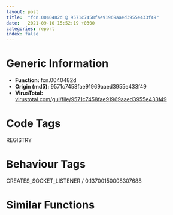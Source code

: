 ```yaml
---
layout: post
title:  "fcn.0040482d @ 9571c7458fae91969aaed3955e433f49"
date:   2021-09-10 15:52:19 +0300
categories: report
index: false
---
```


# Generic Information
- **Function:** fcn.0040482d
- **Origin (md5):** 9571c7458fae91969aaed3955e433f49
- **VirusTotal:** [virustotal.com/gui/file/9571c7458fae91969aaed3955e433f49][virustotal_ref]

# Code Tags
<span class="tag" id="REGISTRY">REGISTRY</span>


# Behaviour Tags
<span class="bhv-tag" id="CREATES_SOCKET_LISTENER">CREATES_SOCKET_LISTENER / 0.13700150008307688</span>

# Similar Functions
<script type="text/javascript" src="https://www.gstatic.com/charts/loader.js"></script>
<script type="text/javascript">

    google.charts.load('current', {'packages':['corechart']});
    google.charts.setOnLoadCallback(drawChart);

    function drawChart() {
    var data = new google.visualization.DataTable();
        data.addColumn('number', 'X');
        data.addColumn('number', 'Y');
        data.addColumn({type: 'string', role: 'tooltip', 'p': {'html': true}});
        data.addColumn({'type': 'string', 'role': 'style'});
        
        data.addRows([
    [10.834261894226074, 9.010141372680664, '<b><a href="/report/fcn.0040482d@9571c7458fae91969aaed3955e433f49">fcn.0040482d</a><br>@9571c7458fae91969aaed3955e433f49</b><br>push ebp<br>mov ebp, esp<br>and esp, 0xfffffff8<br>sub esp, 0x22c<br>mov eax, dword[0x475084]<br>xor eax, esp<br>mov dword[esp+0x228], eax<br>push ebx<br>push esi<br>push edi<br>mov edi, ecx<br>mov ecx, dword[ebp+8]<br>mov eax, dword[edi+4]<br>push ecx<br>push dword[edi]<br>xor esi, esi<br>or eax, 0x2001f<br>lea ebx, [esp+0x18]<br>mov dword[esp+0x28], ecx<br>mov dword[esp+0x18], esi<br>mov dword[esp+0x1c], esi<br>mov dword[esp+0x20], esi<br>call fcn.00404a9d<br>mov ebx, eax<br>cmp ebx, esi<br>je 0x40488f<br>cmp dword[esp+0x10], esi<br>je 0x40488b<br>push dword[esp+0x10]<br>call dword[sym.imp.ADVAPI32.dll_RegCloseKey]<br>mov eax, ebx<br>jmp 0x404905<br>mov ebx, dword[sym.imp.ADVAPI32.dll_RegEnumKeyExW]<br>jmp 0x4048ad<br>lea eax, [esp+0x30]<br>push eax<br>lea ecx, [esp+0x14]<br>call fcn.0040482d<br>mov dword[esp+0x24], eax<br>cmp eax, esi<br>jne 0x40491c<br>lea eax, [esp+0x28]<br>push eax<br>push esi<br>push esi<br>push esi<br>lea eax, [esp+0x2c]<br>push eax<br>lea eax, [esp+0x44]<br>push eax<br>push esi<br>push dword[esp+0x2c]<br>mov dword[esp+0x3c], 0x100<br>call ebx<br>test eax, eax<br>je 0x404897<br>mov ebx, dword[sym.imp.ADVAPI32.dll_RegCloseKey]<br>cmp dword[esp+0x10], esi<br>je 0x4048e8<br>push dword[esp+0x10]<br>call ebx<br>mov dword[esp+0x10], esi<br>push dword[esp+0x20]<br>mov dword[esp+0x18], esi<br>call fcn.004047bf<br>mov edi, eax<br>cmp dword[esp+0x10], esi<br>je 0x404903<br>push dword[esp+0x10]<br>call ebx<br>mov eax, edi<br>mov ecx, dword[esp+0x234]<br>pop edi<br>pop esi<br>pop ebx<br>xor ecx, esp<br>call fcn.00410b3d<br>mov esp, ebp<br>pop ebp<br>ret 4<br>cmp dword[esp+0x10], esi<br>je 0x40492c<br>push dword[esp+0x10]<br>call dword[sym.imp.ADVAPI32.dll_RegCloseKey]<br>mov eax, dword[esp+0x24]<br>jmp 0x404905<br><eoc> ', 'point { fill-color: #e0440e; }'],
[-29.468441009521484, 17.459531784057617, '<b><a href="/report/fcn.0040482d@6e426bd8e348fab7a17ba317fb0f2d87">fcn.0040482d</a><br>@6e426bd8e348fab7a17ba317fb0f2d87</b><br>push ebp<br>mov ebp, esp<br>and esp, 0xfffffff8<br>sub esp, 0x22c<br>mov eax, dword[0x475084]<br>xor eax, esp<br>mov dword[esp+0x228], eax<br>push ebx<br>push esi<br>push edi<br>mov edi, ecx<br>mov ecx, dword[ebp+8]<br>mov eax, dword[edi+4]<br>push ecx<br>push dword[edi]<br>xor esi, esi<br>or eax, 0x2001f<br>lea ebx, [esp+0x18]<br>mov dword[esp+0x28], ecx<br>mov dword[esp+0x18], esi<br>mov dword[esp+0x1c], esi<br>mov dword[esp+0x20], esi<br>call fcn.00404a9d<br>mov ebx, eax<br>cmp ebx, esi<br>je 0x40488f<br>cmp dword[esp+0x10], esi<br>je 0x40488b<br>push dword[esp+0x10]<br>call dword[sym.imp.ADVAPI32.dll_RegCloseKey]<br>mov eax, ebx<br>jmp 0x404905<br>mov ebx, dword[sym.imp.ADVAPI32.dll_RegEnumKeyExW]<br>jmp 0x4048ad<br>lea eax, [esp+0x30]<br>push eax<br>lea ecx, [esp+0x14]<br>call fcn.0040482d<br>mov dword[esp+0x24], eax<br>cmp eax, esi<br>jne 0x40491c<br>lea eax, [esp+0x28]<br>push eax<br>push esi<br>push esi<br>push esi<br>lea eax, [esp+0x2c]<br>push eax<br>lea eax, [esp+0x44]<br>push eax<br>push esi<br>push dword[esp+0x2c]<br>mov dword[esp+0x3c], 0x100<br>call ebx<br>test eax, eax<br>je 0x404897<br>mov ebx, dword[sym.imp.ADVAPI32.dll_RegCloseKey]<br>cmp dword[esp+0x10], esi<br>je 0x4048e8<br>push dword[esp+0x10]<br>call ebx<br>mov dword[esp+0x10], esi<br>push dword[esp+0x20]<br>mov dword[esp+0x18], esi<br>call fcn.004047bf<br>mov edi, eax<br>cmp dword[esp+0x10], esi<br>je 0x404903<br>push dword[esp+0x10]<br>call ebx<br>mov eax, edi<br>mov ecx, dword[esp+0x234]<br>pop edi<br>pop esi<br>pop ebx<br>xor ecx, esp<br>call fcn.00410b3d<br>mov esp, ebp<br>pop ebp<br>ret 4<br>cmp dword[esp+0x10], esi<br>je 0x40492c<br>push dword[esp+0x10]<br>call dword[sym.imp.ADVAPI32.dll_RegCloseKey]<br>mov eax, dword[esp+0x24]<br>jmp 0x404905<br><eoc> ', 'null'],
[-12.519431114196777, 31.929737091064453, '<b><a href="/report/fcn.0040482d@146b14fc12cf789043a79d4f548a23bf">fcn.0040482d</a><br>@146b14fc12cf789043a79d4f548a23bf</b><br>push ebp<br>mov ebp, esp<br>and esp, 0xfffffff8<br>sub esp, 0x22c<br>mov eax, dword[0x475084]<br>xor eax, esp<br>mov dword[esp+0x228], eax<br>push ebx<br>push esi<br>push edi<br>mov edi, ecx<br>mov ecx, dword[ebp+8]<br>mov eax, dword[edi+4]<br>push ecx<br>push dword[edi]<br>xor esi, esi<br>or eax, 0x2001f<br>lea ebx, [esp+0x18]<br>mov dword[esp+0x28], ecx<br>mov dword[esp+0x18], esi<br>mov dword[esp+0x1c], esi<br>mov dword[esp+0x20], esi<br>call fcn.00404a9d<br>mov ebx, eax<br>cmp ebx, esi<br>je 0x40488f<br>cmp dword[esp+0x10], esi<br>je 0x40488b<br>push dword[esp+0x10]<br>call dword[sym.imp.ADVAPI32.dll_RegCloseKey]<br>mov eax, ebx<br>jmp 0x404905<br>mov ebx, dword[sym.imp.ADVAPI32.dll_RegEnumKeyExW]<br>jmp 0x4048ad<br>lea eax, [esp+0x30]<br>push eax<br>lea ecx, [esp+0x14]<br>call fcn.0040482d<br>mov dword[esp+0x24], eax<br>cmp eax, esi<br>jne 0x40491c<br>lea eax, [esp+0x28]<br>push eax<br>push esi<br>push esi<br>push esi<br>lea eax, [esp+0x2c]<br>push eax<br>lea eax, [esp+0x44]<br>push eax<br>push esi<br>push dword[esp+0x2c]<br>mov dword[esp+0x3c], 0x100<br>call ebx<br>test eax, eax<br>je 0x404897<br>mov ebx, dword[sym.imp.ADVAPI32.dll_RegCloseKey]<br>cmp dword[esp+0x10], esi<br>je 0x4048e8<br>push dword[esp+0x10]<br>call ebx<br>mov dword[esp+0x10], esi<br>push dword[esp+0x20]<br>mov dword[esp+0x18], esi<br>call fcn.004047bf<br>mov edi, eax<br>cmp dword[esp+0x10], esi<br>je 0x404903<br>push dword[esp+0x10]<br>call ebx<br>mov eax, edi<br>mov ecx, dword[esp+0x234]<br>pop edi<br>pop esi<br>pop ebx<br>xor ecx, esp<br>call fcn.00410b3d<br>mov esp, ebp<br>pop ebp<br>ret 4<br>cmp dword[esp+0x10], esi<br>je 0x40492c<br>push dword[esp+0x10]<br>call dword[sym.imp.ADVAPI32.dll_RegCloseKey]<br>mov eax, dword[esp+0x24]<br>jmp 0x404905<br><eoc> ', 'null'],
[-24.308963775634766, -3.214420795440674, '<b><a href="/report/fcn.0040482d@c6d5547a6b11db0106596d8a93b709be">fcn.0040482d</a><br>@c6d5547a6b11db0106596d8a93b709be</b><br>push ebp<br>mov ebp, esp<br>and esp, 0xfffffff8<br>sub esp, 0x22c<br>mov eax, dword[0x475084]<br>xor eax, esp<br>mov dword[esp+0x228], eax<br>push ebx<br>push esi<br>push edi<br>mov edi, ecx<br>mov ecx, dword[ebp+8]<br>mov eax, dword[edi+4]<br>push ecx<br>push dword[edi]<br>xor esi, esi<br>or eax, 0x2001f<br>lea ebx, [esp+0x18]<br>mov dword[esp+0x28], ecx<br>mov dword[esp+0x18], esi<br>mov dword[esp+0x1c], esi<br>mov dword[esp+0x20], esi<br>call fcn.00404a9d<br>mov ebx, eax<br>cmp ebx, esi<br>je 0x40488f<br>cmp dword[esp+0x10], esi<br>je 0x40488b<br>push dword[esp+0x10]<br>call dword[sym.imp.ADVAPI32.dll_RegCloseKey]<br>mov eax, ebx<br>jmp 0x404905<br>mov ebx, dword[sym.imp.ADVAPI32.dll_RegEnumKeyExW]<br>jmp 0x4048ad<br>lea eax, [esp+0x30]<br>push eax<br>lea ecx, [esp+0x14]<br>call fcn.0040482d<br>mov dword[esp+0x24], eax<br>cmp eax, esi<br>jne 0x40491c<br>lea eax, [esp+0x28]<br>push eax<br>push esi<br>push esi<br>push esi<br>lea eax, [esp+0x2c]<br>push eax<br>lea eax, [esp+0x44]<br>push eax<br>push esi<br>push dword[esp+0x2c]<br>mov dword[esp+0x3c], 0x100<br>call ebx<br>test eax, eax<br>je 0x404897<br>mov ebx, dword[sym.imp.ADVAPI32.dll_RegCloseKey]<br>cmp dword[esp+0x10], esi<br>je 0x4048e8<br>push dword[esp+0x10]<br>call ebx<br>mov dword[esp+0x10], esi<br>push dword[esp+0x20]<br>mov dword[esp+0x18], esi<br>call fcn.004047bf<br>mov edi, eax<br>cmp dword[esp+0x10], esi<br>je 0x404903<br>push dword[esp+0x10]<br>call ebx<br>mov eax, edi<br>mov ecx, dword[esp+0x234]<br>pop edi<br>pop esi<br>pop ebx<br>xor ecx, esp<br>call fcn.00410b3d<br>mov esp, ebp<br>pop ebp<br>ret 4<br>cmp dword[esp+0x10], esi<br>je 0x40492c<br>push dword[esp+0x10]<br>call dword[sym.imp.ADVAPI32.dll_RegCloseKey]<br>mov eax, dword[esp+0x24]<br>jmp 0x404905<br><eoc> ', 'null'],
[-15.230634689331055, -11.157115936279297, '<b><a href="/report/fcn.0040482d@7307643b343733b7fbd7b4b4fb482515">fcn.0040482d</a><br>@7307643b343733b7fbd7b4b4fb482515</b><br>push ebp<br>mov ebp, esp<br>and esp, 0xfffffff8<br>sub esp, 0x22c<br>mov eax, dword[0x475084]<br>xor eax, esp<br>mov dword[esp+0x228], eax<br>push ebx<br>push esi<br>push edi<br>mov edi, ecx<br>mov ecx, dword[ebp+8]<br>mov eax, dword[edi+4]<br>push ecx<br>push dword[edi]<br>xor esi, esi<br>or eax, 0x2001f<br>lea ebx, [esp+0x18]<br>mov dword[esp+0x28], ecx<br>mov dword[esp+0x18], esi<br>mov dword[esp+0x1c], esi<br>mov dword[esp+0x20], esi<br>call fcn.00404a9d<br>mov ebx, eax<br>cmp ebx, esi<br>je 0x40488f<br>cmp dword[esp+0x10], esi<br>je 0x40488b<br>push dword[esp+0x10]<br>call dword[sym.imp.ADVAPI32.dll_RegCloseKey]<br>mov eax, ebx<br>jmp 0x404905<br>mov ebx, dword[sym.imp.ADVAPI32.dll_RegEnumKeyExW]<br>jmp 0x4048ad<br>lea eax, [esp+0x30]<br>push eax<br>lea ecx, [esp+0x14]<br>call fcn.0040482d<br>mov dword[esp+0x24], eax<br>cmp eax, esi<br>jne 0x40491c<br>lea eax, [esp+0x28]<br>push eax<br>push esi<br>push esi<br>push esi<br>lea eax, [esp+0x2c]<br>push eax<br>lea eax, [esp+0x44]<br>push eax<br>push esi<br>push dword[esp+0x2c]<br>mov dword[esp+0x3c], 0x100<br>call ebx<br>test eax, eax<br>je 0x404897<br>mov ebx, dword[sym.imp.ADVAPI32.dll_RegCloseKey]<br>cmp dword[esp+0x10], esi<br>je 0x4048e8<br>push dword[esp+0x10]<br>call ebx<br>mov dword[esp+0x10], esi<br>push dword[esp+0x20]<br>mov dword[esp+0x18], esi<br>call fcn.004047bf<br>mov edi, eax<br>cmp dword[esp+0x10], esi<br>je 0x404903<br>push dword[esp+0x10]<br>call ebx<br>mov eax, edi<br>mov ecx, dword[esp+0x234]<br>pop edi<br>pop esi<br>pop ebx<br>xor ecx, esp<br>call fcn.00410b3d<br>mov esp, ebp<br>pop ebp<br>ret 4<br>cmp dword[esp+0x10], esi<br>je 0x40492c<br>push dword[esp+0x10]<br>call dword[sym.imp.ADVAPI32.dll_RegCloseKey]<br>mov eax, dword[esp+0x24]<br>jmp 0x404905<br><eoc> ', 'null'],
[-32.31580352783203, 5.761104583740234, '<b><a href="/report/fcn.0040482d@e83552e81a6f265fd7baa50402d3d47d">fcn.0040482d</a><br>@e83552e81a6f265fd7baa50402d3d47d</b><br>push ebp<br>mov ebp, esp<br>and esp, 0xfffffff8<br>sub esp, 0x22c<br>mov eax, dword[0x475084]<br>xor eax, esp<br>mov dword[esp+0x228], eax<br>push ebx<br>push esi<br>push edi<br>mov edi, ecx<br>mov ecx, dword[ebp+8]<br>mov eax, dword[edi+4]<br>push ecx<br>push dword[edi]<br>xor esi, esi<br>or eax, 0x2001f<br>lea ebx, [esp+0x18]<br>mov dword[esp+0x28], ecx<br>mov dword[esp+0x18], esi<br>mov dword[esp+0x1c], esi<br>mov dword[esp+0x20], esi<br>call fcn.00404a9d<br>mov ebx, eax<br>cmp ebx, esi<br>je 0x40488f<br>cmp dword[esp+0x10], esi<br>je 0x40488b<br>push dword[esp+0x10]<br>call dword[sym.imp.ADVAPI32.dll_RegCloseKey]<br>mov eax, ebx<br>jmp 0x404905<br>mov ebx, dword[sym.imp.ADVAPI32.dll_RegEnumKeyExW]<br>jmp 0x4048ad<br>lea eax, [esp+0x30]<br>push eax<br>lea ecx, [esp+0x14]<br>call fcn.0040482d<br>mov dword[esp+0x24], eax<br>cmp eax, esi<br>jne 0x40491c<br>lea eax, [esp+0x28]<br>push eax<br>push esi<br>push esi<br>push esi<br>lea eax, [esp+0x2c]<br>push eax<br>lea eax, [esp+0x44]<br>push eax<br>push esi<br>push dword[esp+0x2c]<br>mov dword[esp+0x3c], 0x100<br>call ebx<br>test eax, eax<br>je 0x404897<br>mov ebx, dword[sym.imp.ADVAPI32.dll_RegCloseKey]<br>cmp dword[esp+0x10], esi<br>je 0x4048e8<br>push dword[esp+0x10]<br>call ebx<br>mov dword[esp+0x10], esi<br>push dword[esp+0x20]<br>mov dword[esp+0x18], esi<br>call fcn.004047bf<br>mov edi, eax<br>cmp dword[esp+0x10], esi<br>je 0x404903<br>push dword[esp+0x10]<br>call ebx<br>mov eax, edi<br>mov ecx, dword[esp+0x234]<br>pop edi<br>pop esi<br>pop ebx<br>xor ecx, esp<br>call fcn.00410b3d<br>mov esp, ebp<br>pop ebp<br>ret 4<br>cmp dword[esp+0x10], esi<br>je 0x40492c<br>push dword[esp+0x10]<br>call dword[sym.imp.ADVAPI32.dll_RegCloseKey]<br>mov eax, dword[esp+0x24]<br>jmp 0x404905<br><eoc> ', 'null'],
[-2.0194413661956787, 3.7121076583862305, '<b><a href="/report/fcn.00404b52@96a869ae624ddb4834a1d5a829f85469">fcn.00404b52</a><br>@96a869ae624ddb4834a1d5a829f85469</b><br>push ebp<br>mov ebp, esp<br>and esp, 0xfffffff8<br>sub esp, 0x22c<br>mov eax, dword[0x47d084]<br>xor eax, esp<br>mov dword[esp+0x228], eax<br>push ebx<br>push esi<br>push edi<br>mov edi, ecx<br>mov ecx, dword[ebp+8]<br>mov eax, dword[edi+4]<br>push ecx<br>push dword[edi]<br>xor esi, esi<br>or eax, 0x2001f<br>lea ebx, [esp+0x18]<br>mov dword[esp+0x28], ecx<br>mov dword[esp+0x18], esi<br>mov dword[esp+0x1c], esi<br>mov dword[esp+0x20], esi<br>call fcn.00404dc2<br>mov ebx, eax<br>cmp ebx, esi<br>je 0x404bb4<br>cmp dword[esp+0x10], esi<br>je 0x404bb0<br>push dword[esp+0x10]<br>call dword[sym.imp.ADVAPI32.dll_RegCloseKey]<br>mov eax, ebx<br>jmp 0x404c2a<br>mov ebx, dword[sym.imp.ADVAPI32.dll_RegEnumKeyExW]<br>jmp 0x404bd2<br>lea eax, [esp+0x30]<br>push eax<br>lea ecx, [esp+0x14]<br>call fcn.00404b52<br>mov dword[esp+0x24], eax<br>cmp eax, esi<br>jne 0x404c41<br>lea eax, [esp+0x28]<br>push eax<br>push esi<br>push esi<br>push esi<br>lea eax, [esp+0x2c]<br>push eax<br>lea eax, [esp+0x44]<br>push eax<br>push esi<br>push dword[esp+0x2c]<br>mov dword[esp+0x3c], 0x100<br>call ebx<br>test eax, eax<br>je 0x404bbc<br>mov ebx, dword[sym.imp.ADVAPI32.dll_RegCloseKey]<br>cmp dword[esp+0x10], esi<br>je 0x404c0d<br>push dword[esp+0x10]<br>call ebx<br>mov dword[esp+0x10], esi<br>push dword[esp+0x20]<br>mov dword[esp+0x18], esi<br>call fcn.00404ae4<br>mov edi, eax<br>cmp dword[esp+0x10], esi<br>je 0x404c28<br>push dword[esp+0x10]<br>call ebx<br>mov eax, edi<br>mov ecx, dword[esp+0x234]<br>pop edi<br>pop esi<br>pop ebx<br>xor ecx, esp<br>call fcn.00410ea3<br>mov esp, ebp<br>pop ebp<br>ret 4<br>cmp dword[esp+0x10], esi<br>je 0x404c51<br>push dword[esp+0x10]<br>call dword[sym.imp.ADVAPI32.dll_RegCloseKey]<br>mov eax, dword[esp+0x24]<br>jmp 0x404c2a<br><eoc> ', 'null'],
[-10.178033828735352, 11.051436424255371, '<b><a href="/report/fcn.0040482d@3d7f25d788af3e7f7707a736ac852465">fcn.0040482d</a><br>@3d7f25d788af3e7f7707a736ac852465</b><br>push ebp<br>mov ebp, esp<br>and esp, 0xfffffff8<br>sub esp, 0x22c<br>mov eax, dword[0x475084]<br>xor eax, esp<br>mov dword[esp+0x228], eax<br>push ebx<br>push esi<br>push edi<br>mov edi, ecx<br>mov ecx, dword[ebp+8]<br>mov eax, dword[edi+4]<br>push ecx<br>push dword[edi]<br>xor esi, esi<br>or eax, 0x2001f<br>lea ebx, [esp+0x18]<br>mov dword[esp+0x28], ecx<br>mov dword[esp+0x18], esi<br>mov dword[esp+0x1c], esi<br>mov dword[esp+0x20], esi<br>call fcn.00404a9d<br>mov ebx, eax<br>cmp ebx, esi<br>je 0x40488f<br>cmp dword[esp+0x10], esi<br>je 0x40488b<br>push dword[esp+0x10]<br>call dword[sym.imp.ADVAPI32.dll_RegCloseKey]<br>mov eax, ebx<br>jmp 0x404905<br>mov ebx, dword[sym.imp.ADVAPI32.dll_RegEnumKeyExW]<br>jmp 0x4048ad<br>lea eax, [esp+0x30]<br>push eax<br>lea ecx, [esp+0x14]<br>call fcn.0040482d<br>mov dword[esp+0x24], eax<br>cmp eax, esi<br>jne 0x40491c<br>lea eax, [esp+0x28]<br>push eax<br>push esi<br>push esi<br>push esi<br>lea eax, [esp+0x2c]<br>push eax<br>lea eax, [esp+0x44]<br>push eax<br>push esi<br>push dword[esp+0x2c]<br>mov dword[esp+0x3c], 0x100<br>call ebx<br>test eax, eax<br>je 0x404897<br>mov ebx, dword[sym.imp.ADVAPI32.dll_RegCloseKey]<br>cmp dword[esp+0x10], esi<br>je 0x4048e8<br>push dword[esp+0x10]<br>call ebx<br>mov dword[esp+0x10], esi<br>push dword[esp+0x20]<br>mov dword[esp+0x18], esi<br>call fcn.004047bf<br>mov edi, eax<br>cmp dword[esp+0x10], esi<br>je 0x404903<br>push dword[esp+0x10]<br>call ebx<br>mov eax, edi<br>mov ecx, dword[esp+0x234]<br>pop edi<br>pop esi<br>pop ebx<br>xor ecx, esp<br>call fcn.00410b3d<br>mov esp, ebp<br>pop ebp<br>ret 4<br>cmp dword[esp+0x10], esi<br>je 0x40492c<br>push dword[esp+0x10]<br>call dword[sym.imp.ADVAPI32.dll_RegCloseKey]<br>mov eax, dword[esp+0x24]<br>jmp 0x404905<br><eoc> ', 'null'],
[7.475996017456055, -2.785001039505005, '<b><a href="/report/fcn.0040482d@e3d061f479f25b8f541d0905c967999c">fcn.0040482d</a><br>@e3d061f479f25b8f541d0905c967999c</b><br>push ebp<br>mov ebp, esp<br>and esp, 0xfffffff8<br>sub esp, 0x22c<br>mov eax, dword[0x475084]<br>xor eax, esp<br>mov dword[esp+0x228], eax<br>push ebx<br>push esi<br>push edi<br>mov edi, ecx<br>mov ecx, dword[ebp+8]<br>mov eax, dword[edi+4]<br>push ecx<br>push dword[edi]<br>xor esi, esi<br>or eax, 0x2001f<br>lea ebx, [esp+0x18]<br>mov dword[esp+0x28], ecx<br>mov dword[esp+0x18], esi<br>mov dword[esp+0x1c], esi<br>mov dword[esp+0x20], esi<br>call fcn.00404a9d<br>mov ebx, eax<br>cmp ebx, esi<br>je 0x40488f<br>cmp dword[esp+0x10], esi<br>je 0x40488b<br>push dword[esp+0x10]<br>call dword[sym.imp.ADVAPI32.dll_RegCloseKey]<br>mov eax, ebx<br>jmp 0x404905<br>mov ebx, dword[sym.imp.ADVAPI32.dll_RegEnumKeyExW]<br>jmp 0x4048ad<br>lea eax, [esp+0x30]<br>push eax<br>lea ecx, [esp+0x14]<br>call fcn.0040482d<br>mov dword[esp+0x24], eax<br>cmp eax, esi<br>jne 0x40491c<br>lea eax, [esp+0x28]<br>push eax<br>push esi<br>push esi<br>push esi<br>lea eax, [esp+0x2c]<br>push eax<br>lea eax, [esp+0x44]<br>push eax<br>push esi<br>push dword[esp+0x2c]<br>mov dword[esp+0x3c], 0x100<br>call ebx<br>test eax, eax<br>je 0x404897<br>mov ebx, dword[sym.imp.ADVAPI32.dll_RegCloseKey]<br>cmp dword[esp+0x10], esi<br>je 0x4048e8<br>push dword[esp+0x10]<br>call ebx<br>mov dword[esp+0x10], esi<br>push dword[esp+0x20]<br>mov dword[esp+0x18], esi<br>call fcn.004047bf<br>mov edi, eax<br>cmp dword[esp+0x10], esi<br>je 0x404903<br>push dword[esp+0x10]<br>call ebx<br>mov eax, edi<br>mov ecx, dword[esp+0x234]<br>pop edi<br>pop esi<br>pop ebx<br>xor ecx, esp<br>call fcn.00410b3d<br>mov esp, ebp<br>pop ebp<br>ret 4<br>cmp dword[esp+0x10], esi<br>je 0x40492c<br>push dword[esp+0x10]<br>call dword[sym.imp.ADVAPI32.dll_RegCloseKey]<br>mov eax, dword[esp+0x24]<br>jmp 0x404905<br><eoc> ', 'null'],
[-17.510883331298828, 19.15453338623047, '<b><a href="/report/fcn.0040482d@44a756939733df3681808b122b91651f">fcn.0040482d</a><br>@44a756939733df3681808b122b91651f</b><br>push ebp<br>mov ebp, esp<br>and esp, 0xfffffff8<br>sub esp, 0x22c<br>mov eax, dword[0x475084]<br>xor eax, esp<br>mov dword[esp+0x228], eax<br>push ebx<br>push esi<br>push edi<br>mov edi, ecx<br>mov ecx, dword[ebp+8]<br>mov eax, dword[edi+4]<br>push ecx<br>push dword[edi]<br>xor esi, esi<br>or eax, 0x2001f<br>lea ebx, [esp+0x18]<br>mov dword[esp+0x28], ecx<br>mov dword[esp+0x18], esi<br>mov dword[esp+0x1c], esi<br>mov dword[esp+0x20], esi<br>call fcn.00404a9d<br>mov ebx, eax<br>cmp ebx, esi<br>je 0x40488f<br>cmp dword[esp+0x10], esi<br>je 0x40488b<br>push dword[esp+0x10]<br>call dword[sym.imp.ADVAPI32.dll_RegCloseKey]<br>mov eax, ebx<br>jmp 0x404905<br>mov ebx, dword[sym.imp.ADVAPI32.dll_RegEnumKeyExW]<br>jmp 0x4048ad<br>lea eax, [esp+0x30]<br>push eax<br>lea ecx, [esp+0x14]<br>call fcn.0040482d<br>mov dword[esp+0x24], eax<br>cmp eax, esi<br>jne 0x40491c<br>lea eax, [esp+0x28]<br>push eax<br>push esi<br>push esi<br>push esi<br>lea eax, [esp+0x2c]<br>push eax<br>lea eax, [esp+0x44]<br>push eax<br>push esi<br>push dword[esp+0x2c]<br>mov dword[esp+0x3c], 0x100<br>call ebx<br>test eax, eax<br>je 0x404897<br>mov ebx, dword[sym.imp.ADVAPI32.dll_RegCloseKey]<br>cmp dword[esp+0x10], esi<br>je 0x4048e8<br>push dword[esp+0x10]<br>call ebx<br>mov dword[esp+0x10], esi<br>push dword[esp+0x20]<br>mov dword[esp+0x18], esi<br>call fcn.004047bf<br>mov edi, eax<br>cmp dword[esp+0x10], esi<br>je 0x404903<br>push dword[esp+0x10]<br>call ebx<br>mov eax, edi<br>mov ecx, dword[esp+0x234]<br>pop edi<br>pop esi<br>pop ebx<br>xor ecx, esp<br>call fcn.00410b3d<br>mov esp, ebp<br>pop ebp<br>ret 4<br>cmp dword[esp+0x10], esi<br>je 0x40492c<br>push dword[esp+0x10]<br>call dword[sym.imp.ADVAPI32.dll_RegCloseKey]<br>mov eax, dword[esp+0x24]<br>jmp 0x404905<br><eoc> ', 'null'],
[-7.008981704711914, 21.577861785888672, '<b><a href="/report/fcn.0040482d@3aa98225e51cbcae2d334c8b6b4ed9fd">fcn.0040482d</a><br>@3aa98225e51cbcae2d334c8b6b4ed9fd</b><br>push ebp<br>mov ebp, esp<br>and esp, 0xfffffff8<br>sub esp, 0x22c<br>mov eax, dword[0x475084]<br>xor eax, esp<br>mov dword[esp+0x228], eax<br>push ebx<br>push esi<br>push edi<br>mov edi, ecx<br>mov ecx, dword[ebp+8]<br>mov eax, dword[edi+4]<br>push ecx<br>push dword[edi]<br>xor esi, esi<br>or eax, 0x2001f<br>lea ebx, [esp+0x18]<br>mov dword[esp+0x28], ecx<br>mov dword[esp+0x18], esi<br>mov dword[esp+0x1c], esi<br>mov dword[esp+0x20], esi<br>call fcn.00404a9d<br>mov ebx, eax<br>cmp ebx, esi<br>je 0x40488f<br>cmp dword[esp+0x10], esi<br>je 0x40488b<br>push dword[esp+0x10]<br>call dword[sym.imp.ADVAPI32.dll_RegCloseKey]<br>mov eax, ebx<br>jmp 0x404905<br>mov ebx, dword[sym.imp.ADVAPI32.dll_RegEnumKeyExW]<br>jmp 0x4048ad<br>lea eax, [esp+0x30]<br>push eax<br>lea ecx, [esp+0x14]<br>call fcn.0040482d<br>mov dword[esp+0x24], eax<br>cmp eax, esi<br>jne 0x40491c<br>lea eax, [esp+0x28]<br>push eax<br>push esi<br>push esi<br>push esi<br>lea eax, [esp+0x2c]<br>push eax<br>lea eax, [esp+0x44]<br>push eax<br>push esi<br>push dword[esp+0x2c]<br>mov dword[esp+0x3c], 0x100<br>call ebx<br>test eax, eax<br>je 0x404897<br>mov ebx, dword[sym.imp.ADVAPI32.dll_RegCloseKey]<br>cmp dword[esp+0x10], esi<br>je 0x4048e8<br>push dword[esp+0x10]<br>call ebx<br>mov dword[esp+0x10], esi<br>push dword[esp+0x20]<br>mov dword[esp+0x18], esi<br>call fcn.004047bf<br>mov edi, eax<br>cmp dword[esp+0x10], esi<br>je 0x404903<br>push dword[esp+0x10]<br>call ebx<br>mov eax, edi<br>mov ecx, dword[esp+0x234]<br>pop edi<br>pop esi<br>pop ebx<br>xor ecx, esp<br>call fcn.00410b3d<br>mov esp, ebp<br>pop ebp<br>ret 4<br>cmp dword[esp+0x10], esi<br>je 0x40492c<br>push dword[esp+0x10]<br>call dword[sym.imp.ADVAPI32.dll_RegCloseKey]<br>mov eax, dword[esp+0x24]<br>jmp 0x404905<br><eoc> ', 'null'],
[8.969904899597168, 21.73430633544922, '<b><a href="/report/fcn.00404813@e16f74a2849182d98050864255e902f8">fcn.00404813</a><br>@e16f74a2849182d98050864255e902f8</b><br>push ebp<br>mov ebp, esp<br>and esp, 0xfffffff8<br>sub esp, 0x22c<br>mov eax, dword[0x476084]<br>xor eax, esp<br>mov dword[esp+0x228], eax<br>push ebx<br>push esi<br>push edi<br>mov edi, ecx<br>mov ecx, dword[ebp+8]<br>mov eax, dword[edi+4]<br>push ecx<br>push dword[edi]<br>xor esi, esi<br>or eax, 0x2001f<br>lea ebx, [esp+0x18]<br>mov dword[esp+0x28], ecx<br>mov dword[esp+0x18], esi<br>mov dword[esp+0x1c], esi<br>mov dword[esp+0x20], esi<br>call fcn.00404a83<br>mov ebx, eax<br>cmp ebx, esi<br>je 0x404875<br>cmp dword[esp+0x10], esi<br>je 0x404871<br>push dword[esp+0x10]<br>call dword[sym.imp.ADVAPI32.dll_RegCloseKey]<br>mov eax, ebx<br>jmp 0x4048eb<br>mov ebx, dword[sym.imp.ADVAPI32.dll_RegEnumKeyExW]<br>jmp 0x404893<br>lea eax, [esp+0x30]<br>push eax<br>lea ecx, [esp+0x14]<br>call fcn.00404813<br>mov dword[esp+0x24], eax<br>cmp eax, esi<br>jne 0x404902<br>lea eax, [esp+0x28]<br>push eax<br>push esi<br>push esi<br>push esi<br>lea eax, [esp+0x2c]<br>push eax<br>lea eax, [esp+0x44]<br>push eax<br>push esi<br>push dword[esp+0x2c]<br>mov dword[esp+0x3c], 0x100<br>call ebx<br>test eax, eax<br>je 0x40487d<br>mov ebx, dword[sym.imp.ADVAPI32.dll_RegCloseKey]<br>cmp dword[esp+0x10], esi<br>je 0x4048ce<br>push dword[esp+0x10]<br>call ebx<br>mov dword[esp+0x10], esi<br>push dword[esp+0x20]<br>mov dword[esp+0x18], esi<br>call fcn.004047a5<br>mov edi, eax<br>cmp dword[esp+0x10], esi<br>je 0x4048e9<br>push dword[esp+0x10]<br>call ebx<br>mov eax, edi<br>mov ecx, dword[esp+0x234]<br>pop edi<br>pop esi<br>pop ebx<br>xor ecx, esp<br>call fcn.00410cd7<br>mov esp, ebp<br>pop ebp<br>ret 4<br>cmp dword[esp+0x10], esi<br>je 0x404912<br>push dword[esp+0x10]<br>call dword[sym.imp.ADVAPI32.dll_RegCloseKey]<br>mov eax, dword[esp+0x24]<br>jmp 0x4048eb<br><eoc> ', 'null'],
[-12.669322967529297, 0.49861791729927063, '<b><a href="/report/fcn.0040482d@a314f14b11fc4f772a3e30c11b5cb1d4">fcn.0040482d</a><br>@a314f14b11fc4f772a3e30c11b5cb1d4</b><br>push ebp<br>mov ebp, esp<br>and esp, 0xfffffff8<br>sub esp, 0x22c<br>mov eax, dword[0x475084]<br>xor eax, esp<br>mov dword[esp+0x228], eax<br>push ebx<br>push esi<br>push edi<br>mov edi, ecx<br>mov ecx, dword[ebp+8]<br>mov eax, dword[edi+4]<br>push ecx<br>push dword[edi]<br>xor esi, esi<br>or eax, 0x2001f<br>lea ebx, [esp+0x18]<br>mov dword[esp+0x28], ecx<br>mov dword[esp+0x18], esi<br>mov dword[esp+0x1c], esi<br>mov dword[esp+0x20], esi<br>call fcn.00404a9d<br>mov ebx, eax<br>cmp ebx, esi<br>je 0x40488f<br>cmp dword[esp+0x10], esi<br>je 0x40488b<br>push dword[esp+0x10]<br>call dword[sym.imp.ADVAPI32.dll_RegCloseKey]<br>mov eax, ebx<br>jmp 0x404905<br>mov ebx, dword[sym.imp.ADVAPI32.dll_RegEnumKeyExW]<br>jmp 0x4048ad<br>lea eax, [esp+0x30]<br>push eax<br>lea ecx, [esp+0x14]<br>call fcn.0040482d<br>mov dword[esp+0x24], eax<br>cmp eax, esi<br>jne 0x40491c<br>lea eax, [esp+0x28]<br>push eax<br>push esi<br>push esi<br>push esi<br>lea eax, [esp+0x2c]<br>push eax<br>lea eax, [esp+0x44]<br>push eax<br>push esi<br>push dword[esp+0x2c]<br>mov dword[esp+0x3c], 0x100<br>call ebx<br>test eax, eax<br>je 0x404897<br>mov ebx, dword[sym.imp.ADVAPI32.dll_RegCloseKey]<br>cmp dword[esp+0x10], esi<br>je 0x4048e8<br>push dword[esp+0x10]<br>call ebx<br>mov dword[esp+0x10], esi<br>push dword[esp+0x20]<br>mov dword[esp+0x18], esi<br>call fcn.004047bf<br>mov edi, eax<br>cmp dword[esp+0x10], esi<br>je 0x404903<br>push dword[esp+0x10]<br>call ebx<br>mov eax, edi<br>mov ecx, dword[esp+0x234]<br>pop edi<br>pop esi<br>pop ebx<br>xor ecx, esp<br>call fcn.00410b3d<br>mov esp, ebp<br>pop ebp<br>ret 4<br>cmp dword[esp+0x10], esi<br>je 0x40492c<br>push dword[esp+0x10]<br>call dword[sym.imp.ADVAPI32.dll_RegCloseKey]<br>mov eax, dword[esp+0x24]<br>jmp 0x404905<br><eoc> ', 'null'],
[0.3922206461429596, 14.174843788146973, '<b><a href="/report/fcn.00404b52@505be53c36227b94e2fcc406f247f6e5">fcn.00404b52</a><br>@505be53c36227b94e2fcc406f247f6e5</b><br>push ebp<br>mov ebp, esp<br>and esp, 0xfffffff8<br>sub esp, 0x22c<br>mov eax, dword[0x47d084]<br>xor eax, esp<br>mov dword[esp+0x228], eax<br>push ebx<br>push esi<br>push edi<br>mov edi, ecx<br>mov ecx, dword[ebp+8]<br>mov eax, dword[edi+4]<br>push ecx<br>push dword[edi]<br>xor esi, esi<br>or eax, 0x2001f<br>lea ebx, [esp+0x18]<br>mov dword[esp+0x28], ecx<br>mov dword[esp+0x18], esi<br>mov dword[esp+0x1c], esi<br>mov dword[esp+0x20], esi<br>call fcn.00404dc2<br>mov ebx, eax<br>cmp ebx, esi<br>je 0x404bb4<br>cmp dword[esp+0x10], esi<br>je 0x404bb0<br>push dword[esp+0x10]<br>call dword[sym.imp.ADVAPI32.dll_RegCloseKey]<br>mov eax, ebx<br>jmp 0x404c2a<br>mov ebx, dword[sym.imp.ADVAPI32.dll_RegEnumKeyExW]<br>jmp 0x404bd2<br>lea eax, [esp+0x30]<br>push eax<br>lea ecx, [esp+0x14]<br>call fcn.00404b52<br>mov dword[esp+0x24], eax<br>cmp eax, esi<br>jne 0x404c41<br>lea eax, [esp+0x28]<br>push eax<br>push esi<br>push esi<br>push esi<br>lea eax, [esp+0x2c]<br>push eax<br>lea eax, [esp+0x44]<br>push eax<br>push esi<br>push dword[esp+0x2c]<br>mov dword[esp+0x3c], 0x100<br>call ebx<br>test eax, eax<br>je 0x404bbc<br>mov ebx, dword[sym.imp.ADVAPI32.dll_RegCloseKey]<br>cmp dword[esp+0x10], esi<br>je 0x404c0d<br>push dword[esp+0x10]<br>call ebx<br>mov dword[esp+0x10], esi<br>push dword[esp+0x20]<br>mov dword[esp+0x18], esi<br>call fcn.00404ae4<br>mov edi, eax<br>cmp dword[esp+0x10], esi<br>je 0x404c28<br>push dword[esp+0x10]<br>call ebx<br>mov eax, edi<br>mov ecx, dword[esp+0x234]<br>pop edi<br>pop esi<br>pop ebx<br>xor ecx, esp<br>call fcn.00410ea3<br>mov esp, ebp<br>pop ebp<br>ret 4<br>cmp dword[esp+0x10], esi<br>je 0x404c51<br>push dword[esp+0x10]<br>call dword[sym.imp.ADVAPI32.dll_RegCloseKey]<br>mov eax, dword[esp+0x24]<br>jmp 0x404c2a<br><eoc> ', 'null'],
[-24.287817001342773, 28.541730880737305, '<b><a href="/report/fcn.0040482d@b8b9cf6862b0d68d10750002e5baaf97">fcn.0040482d</a><br>@b8b9cf6862b0d68d10750002e5baaf97</b><br>push ebp<br>mov ebp, esp<br>and esp, 0xfffffff8<br>sub esp, 0x22c<br>mov eax, dword[0x475084]<br>xor eax, esp<br>mov dword[esp+0x228], eax<br>push ebx<br>push esi<br>push edi<br>mov edi, ecx<br>mov ecx, dword[ebp+8]<br>mov eax, dword[edi+4]<br>push ecx<br>push dword[edi]<br>xor esi, esi<br>or eax, 0x2001f<br>lea ebx, [esp+0x18]<br>mov dword[esp+0x28], ecx<br>mov dword[esp+0x18], esi<br>mov dword[esp+0x1c], esi<br>mov dword[esp+0x20], esi<br>call fcn.00404a9d<br>mov ebx, eax<br>cmp ebx, esi<br>je 0x40488f<br>cmp dword[esp+0x10], esi<br>je 0x40488b<br>push dword[esp+0x10]<br>call dword[sym.imp.ADVAPI32.dll_RegCloseKey]<br>mov eax, ebx<br>jmp 0x404905<br>mov ebx, dword[sym.imp.ADVAPI32.dll_RegEnumKeyExW]<br>jmp 0x4048ad<br>lea eax, [esp+0x30]<br>push eax<br>lea ecx, [esp+0x14]<br>call fcn.0040482d<br>mov dword[esp+0x24], eax<br>cmp eax, esi<br>jne 0x40491c<br>lea eax, [esp+0x28]<br>push eax<br>push esi<br>push esi<br>push esi<br>lea eax, [esp+0x2c]<br>push eax<br>lea eax, [esp+0x44]<br>push eax<br>push esi<br>push dword[esp+0x2c]<br>mov dword[esp+0x3c], 0x100<br>call ebx<br>test eax, eax<br>je 0x404897<br>mov ebx, dword[sym.imp.ADVAPI32.dll_RegCloseKey]<br>cmp dword[esp+0x10], esi<br>je 0x4048e8<br>push dword[esp+0x10]<br>call ebx<br>mov dword[esp+0x10], esi<br>push dword[esp+0x20]<br>mov dword[esp+0x18], esi<br>call fcn.004047bf<br>mov edi, eax<br>cmp dword[esp+0x10], esi<br>je 0x404903<br>push dword[esp+0x10]<br>call ebx<br>mov eax, edi<br>mov ecx, dword[esp+0x234]<br>pop edi<br>pop esi<br>pop ebx<br>xor ecx, esp<br>call fcn.00410b3d<br>mov esp, ebp<br>pop ebp<br>ret 4<br>cmp dword[esp+0x10], esi<br>je 0x40492c<br>push dword[esp+0x10]<br>call dword[sym.imp.ADVAPI32.dll_RegCloseKey]<br>mov eax, dword[esp+0x24]<br>jmp 0x404905<br><eoc> ', 'null'],
[0.21723979711532593, 30.499797821044922, '<b><a href="/report/fcn.00404b52@c077742bdc6d4f2c0ca7d0e2a6a94acf">fcn.00404b52</a><br>@c077742bdc6d4f2c0ca7d0e2a6a94acf</b><br>push ebp<br>mov ebp, esp<br>and esp, 0xfffffff8<br>sub esp, 0x22c<br>mov eax, dword[0x47d084]<br>xor eax, esp<br>mov dword[esp+0x228], eax<br>push ebx<br>push esi<br>push edi<br>mov edi, ecx<br>mov ecx, dword[ebp+8]<br>mov eax, dword[edi+4]<br>push ecx<br>push dword[edi]<br>xor esi, esi<br>or eax, 0x2001f<br>lea ebx, [esp+0x18]<br>mov dword[esp+0x28], ecx<br>mov dword[esp+0x18], esi<br>mov dword[esp+0x1c], esi<br>mov dword[esp+0x20], esi<br>call fcn.00404dc2<br>mov ebx, eax<br>cmp ebx, esi<br>je 0x404bb4<br>cmp dword[esp+0x10], esi<br>je 0x404bb0<br>push dword[esp+0x10]<br>call dword[sym.imp.ADVAPI32.dll_RegCloseKey]<br>mov eax, ebx<br>jmp 0x404c2a<br>mov ebx, dword[sym.imp.ADVAPI32.dll_RegEnumKeyExW]<br>jmp 0x404bd2<br>lea eax, [esp+0x30]<br>push eax<br>lea ecx, [esp+0x14]<br>call fcn.00404b52<br>mov dword[esp+0x24], eax<br>cmp eax, esi<br>jne 0x404c41<br>lea eax, [esp+0x28]<br>push eax<br>push esi<br>push esi<br>push esi<br>lea eax, [esp+0x2c]<br>push eax<br>lea eax, [esp+0x44]<br>push eax<br>push esi<br>push dword[esp+0x2c]<br>mov dword[esp+0x3c], 0x100<br>call ebx<br>test eax, eax<br>je 0x404bbc<br>mov ebx, dword[sym.imp.ADVAPI32.dll_RegCloseKey]<br>cmp dword[esp+0x10], esi<br>je 0x404c0d<br>push dword[esp+0x10]<br>call ebx<br>mov dword[esp+0x10], esi<br>push dword[esp+0x20]<br>mov dword[esp+0x18], esi<br>call fcn.00404ae4<br>mov edi, eax<br>cmp dword[esp+0x10], esi<br>je 0x404c28<br>push dword[esp+0x10]<br>call ebx<br>mov eax, edi<br>mov ecx, dword[esp+0x234]<br>pop edi<br>pop esi<br>pop ebx<br>xor ecx, esp<br>call fcn.00410ea3<br>mov esp, ebp<br>pop ebp<br>ret 4<br>cmp dword[esp+0x10], esi<br>je 0x404c51<br>push dword[esp+0x10]<br>call dword[sym.imp.ADVAPI32.dll_RegCloseKey]<br>mov eax, dword[esp+0x24]<br>jmp 0x404c2a<br><eoc> ', 'null'],
[-20.683032989501953, 8.478739738464355, '<b><a href="/report/fcn.00405a82@f5b8476c36459986b226c45654aeb016">fcn.00405a82</a><br>@f5b8476c36459986b226c45654aeb016</b><br>push ebp<br>mov ebp, esp<br>and esp, 0xfffffff8<br>sub esp, 0x22c<br>mov eax, dword[0x47e084]<br>xor eax, esp<br>mov dword[esp+0x228], eax<br>push ebx<br>push esi<br>push edi<br>mov edi, ecx<br>mov ecx, dword[ebp+8]<br>mov eax, dword[edi+4]<br>push ecx<br>push dword[edi]<br>xor esi, esi<br>or eax, 0x2001f<br>lea ebx, [esp+0x18]<br>mov dword[esp+0x28], ecx<br>mov dword[esp+0x18], esi<br>mov dword[esp+0x1c], esi<br>mov dword[esp+0x20], esi<br>call fcn.00405cf2<br>mov ebx, eax<br>cmp ebx, esi<br>je 0x405ae4<br>cmp dword[esp+0x10], esi<br>je 0x405ae0<br>push dword[esp+0x10]<br>call dword[sym.imp.ADVAPI32.dll_RegCloseKey]<br>mov eax, ebx<br>jmp 0x405b5a<br>mov ebx, dword[sym.imp.ADVAPI32.dll_RegEnumKeyExW]<br>jmp 0x405b02<br>lea eax, [esp+0x30]<br>push eax<br>lea ecx, [esp+0x14]<br>call fcn.00405a82<br>mov dword[esp+0x24], eax<br>cmp eax, esi<br>jne 0x405b71<br>lea eax, [esp+0x28]<br>push eax<br>push esi<br>push esi<br>push esi<br>lea eax, [esp+0x2c]<br>push eax<br>lea eax, [esp+0x44]<br>push eax<br>push esi<br>push dword[esp+0x2c]<br>mov dword[esp+0x3c], 0x100<br>call ebx<br>test eax, eax<br>je 0x405aec<br>mov ebx, dword[sym.imp.ADVAPI32.dll_RegCloseKey]<br>cmp dword[esp+0x10], esi<br>je 0x405b3d<br>push dword[esp+0x10]<br>call ebx<br>mov dword[esp+0x10], esi<br>push dword[esp+0x20]<br>mov dword[esp+0x18], esi<br>call fcn.00405a14<br>mov edi, eax<br>cmp dword[esp+0x10], esi<br>je 0x405b58<br>push dword[esp+0x10]<br>call ebx<br>mov eax, edi<br>mov ecx, dword[esp+0x234]<br>pop edi<br>pop esi<br>pop ebx<br>xor ecx, esp<br>call fcn.004121cb<br>mov esp, ebp<br>pop ebp<br>ret 4<br>cmp dword[esp+0x10], esi<br>je 0x405b81<br>push dword[esp+0x10]<br>call dword[sym.imp.ADVAPI32.dll_RegCloseKey]<br>mov eax, dword[esp+0x24]<br>jmp 0x405b5a<br><eoc> ', 'null'],
[-3.506469488143921, -8.22900390625, '<b><a href="/report/fcn.004050fb@20a93604f17ee6f3c2aa7b1f7a497fcf">fcn.004050fb</a><br>@20a93604f17ee6f3c2aa7b1f7a497fcf</b><br>push ebp<br>mov ebp, esp<br>and esp, 0xfffffff8<br>sub esp, 0x22c<br>mov eax, dword[0x482084]<br>xor eax, esp<br>mov dword[esp+0x228], eax<br>push ebx<br>push esi<br>push edi<br>mov edi, ecx<br>mov ecx, dword[ebp+8]<br>mov eax, dword[edi+4]<br>push ecx<br>push dword[edi]<br>xor esi, esi<br>or eax, 0x2001f<br>lea ebx, [esp+0x18]<br>mov dword[esp+0x28], ecx<br>mov dword[esp+0x18], esi<br>mov dword[esp+0x1c], esi<br>mov dword[esp+0x20], esi<br>call fcn.0040536b<br>mov ebx, eax<br>cmp ebx, esi<br>je 0x40515d<br>cmp dword[esp+0x10], esi<br>je 0x405159<br>push dword[esp+0x10]<br>call dword[sym.imp.ADVAPI32.dll_RegCloseKey]<br>mov eax, ebx<br>jmp 0x4051d3<br>mov ebx, dword[sym.imp.ADVAPI32.dll_RegEnumKeyExW]<br>jmp 0x40517b<br>lea eax, [esp+0x30]<br>push eax<br>lea ecx, [esp+0x14]<br>call fcn.004050fb<br>mov dword[esp+0x24], eax<br>cmp eax, esi<br>jne 0x4051ea<br>lea eax, [esp+0x28]<br>push eax<br>push esi<br>push esi<br>push esi<br>lea eax, [esp+0x2c]<br>push eax<br>lea eax, [esp+0x44]<br>push eax<br>push esi<br>push dword[esp+0x2c]<br>mov dword[esp+0x3c], 0x100<br>call ebx<br>test eax, eax<br>je 0x405165<br>mov ebx, dword[sym.imp.ADVAPI32.dll_RegCloseKey]<br>cmp dword[esp+0x10], esi<br>je 0x4051b6<br>push dword[esp+0x10]<br>call ebx<br>mov dword[esp+0x10], esi<br>push dword[esp+0x20]<br>mov dword[esp+0x18], esi<br>call fcn.0040508d<br>mov edi, eax<br>cmp dword[esp+0x10], esi<br>je 0x4051d1<br>push dword[esp+0x10]<br>call ebx<br>mov eax, edi<br>mov ecx, dword[esp+0x234]<br>pop edi<br>pop esi<br>pop ebx<br>xor ecx, esp<br>call fcn.00411833<br>mov esp, ebp<br>pop ebp<br>ret 4<br>cmp dword[esp+0x10], esi<br>je 0x4051fa<br>push dword[esp+0x10]<br>call dword[sym.imp.ADVAPI32.dll_RegCloseKey]<br>mov eax, dword[esp+0x24]<br>jmp 0x4051d3<br><eoc> ', 'null'],

        ]);

    var options = {
        title: 'Similarity Plot',
        legend: 'none',
        colors: ['#dedbd9', '#e6693e', '#ec8f6e', '#f3b49f', '#f6c7b6'],
        tooltip: {isHtml: true, trigger: 'both'},
        explorer: {
        actions: ["dragToZoom", "rightClickToReset"],
        },
        chartArea: {
        width: '80%',
        height: '80%'
        },
        width: '100%',
        height: '100%'
    };

    var chart = new google.visualization.ScatterChart(document.getElementById('chart_div'));

    chart.draw(data, options);
    }
    
</script>


<div id="chart_div" style="width: 100%px; height: 100%;"></div>

# Disassembled Code
{% highlight nasm %}

push ebp
mov ebp, esp
and esp, 0xfffffff8
sub esp, 0x22c
mov eax, dword[0x475084]
xor eax, esp
mov dword[esp+0x228], eax
push ebx
push esi
push edi
mov edi, ecx
mov ecx, dword[ebp+8]
mov eax, dword[edi+4]
push ecx
push dword[edi]
xor esi, esi
or eax, 0x2001f
lea ebx, [esp+0x18]
mov dword[esp+0x28], ecx
mov dword[esp+0x18], esi
mov dword[esp+0x1c], esi
mov dword[esp+0x20], esi
call fcn.00404a9d
mov ebx, eax
cmp ebx, esi
je 0x40488f
cmp dword[esp+0x10], esi
je 0x40488b
push dword[esp+0x10]
call dword[sym.imp.ADVAPI32.dll_RegCloseKey]
mov eax, ebx
jmp 0x404905
mov ebx, dword[sym.imp.ADVAPI32.dll_RegEnumKeyExW]
jmp 0x4048ad
lea eax, [esp+0x30]
push eax
lea ecx, [esp+0x14]
call fcn.0040482d
mov dword[esp+0x24], eax
cmp eax, esi
jne 0x40491c
lea eax, [esp+0x28]
push eax
push esi
push esi
push esi
lea eax, [esp+0x2c]
push eax
lea eax, [esp+0x44]
push eax
push esi
push dword[esp+0x2c]
mov dword[esp+0x3c], 0x100
call ebx
test eax, eax
je 0x404897
mov ebx, dword[sym.imp.ADVAPI32.dll_RegCloseKey]
cmp dword[esp+0x10], esi
je 0x4048e8
push dword[esp+0x10]
call ebx
mov dword[esp+0x10], esi
push dword[esp+0x20]
mov dword[esp+0x18], esi
call fcn.004047bf
mov edi, eax
cmp dword[esp+0x10], esi
je 0x404903
push dword[esp+0x10]
call ebx
mov eax, edi
mov ecx, dword[esp+0x234]
pop edi
pop esi
pop ebx
xor ecx, esp
call fcn.00410b3d
mov esp, ebp
pop ebp
ret 4
cmp dword[esp+0x10], esi
je 0x40492c
push dword[esp+0x10]
call dword[sym.imp.ADVAPI32.dll_RegCloseKey]
mov eax, dword[esp+0x24]
jmp 0x404905

{% endhighlight %}

[virustotal_ref]: https://www.virustotal.com/gui/file/9571c7458fae91969aaed3955e433f49